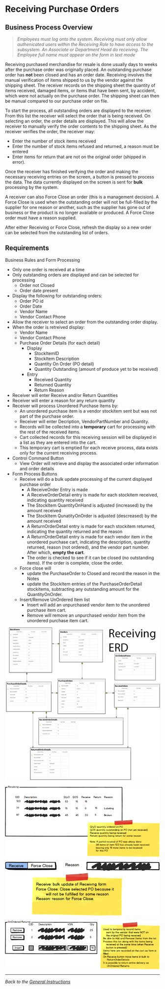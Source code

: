 # Receiving Purchase Orders

## Business Process Overview


> *Employees must log onto the system. Receiving must only allow authenicated users within the Receiving Role to have access to the subsystem. An Associate or Department Head do receiving. The Employee full name must appear on the form in text mode*

Receiving purchased merchandise for resale is done usually days to weeks after the purchase order was originally placed. An outstanding purchase order has **not** been closed and has an order date. Receiving involves the manual verification of items shipped to us by the vendor against the shipping sheet. The receiver records on the shipping sheet the quantity of items received, damaged items, or items that have been sent, by accident, which were not actually on the purchase order. The shipping sheet can then be manual compared to our purchase order on file.

To start the process, all outstanding orders are displayed to the receiver. From this list the receiver will select the order that is being received. On selecting an order, the order details are displayed. This will allow the receiver to manually verify the order contents to the shipping sheet. As the receiver verifies the order, the receiver may:

- Enter the number of stock items received
- Enter the number of stock items refused and returned, a reason must be entered
- Enter items for return that are not on the original order (shipped in error).

Once the receiver has finished verifying the order and making the necessary receiving entries on the screen, a button is pressed to process the data. The data currently displayed on the screen is sent for **bulk** processing by the system.

A receiver can also Force Close an order (this is a management decision). A Force Close is used when the outstanding order will not be full-filled by the supplier for one reason or another, such as the supplier has gone out of business or the product is no longer available or produced. A Force Close order must have a reason supplied.

After either Receiving or Force Close, refresh the display so a new order can be selected from the outstanding list of orders.

## Requirements

Business Rules and Form Processing

- Only one order is received at a time
- Only outstanding orders are displayed and can be selected for processing
  - Order not Closed
  - Order date present
- Display the following for outstanding orders:
  - Order PO id 
  - Order Date
  - Vendor Name
  - Vendor Contact Phone
- Allow the receiver to select an order from the outstanding order display.
- When the order is retreived display:
  - Vendor Name
  - Vendor Contact Phone
  - Purchase Order Details (for each detail)
    - Display
      - StockItemID
      - StockItem Description
      - Quantity On Order (PO detail)
      - Quantity Outstanding (amount of produce yet to be received)
    - Entry
      - Received Quantity
      - Returned Quantity
      - Return Reason
- Receiver will enter Receive and/or Return Quantities
- Receiver will enter a reason for any return quantity
- Receiver will process Unordered Purchase Items by:
  - An unordered purchase item is a vendor stockitem sent but was not part of the purchase order.
  - Receiver will enter Decription, VendorPartNumber and Quantity.
  - Records will be collected into a **temporary** cart for processing with the rest of the received items.
  - Cart collected records for this receiving session will be displayed in a list as they are entered into the cart.
  - This temporary cart is emptied for each receive process, data exists only for the current receiving process.
- Control Command Button
  - View Order will retrieve and display the associated order information and order details
- Form Process Buttons
  - Receive will do a bulk update processing of the current displayed purchase order
    - A ReceiveOrder Entry is made
    - A ReceiveOrderDetail entry is made for each stockitem received, indicating quantity received
    - The StockItem QuantityOnHand is adjusted (increased) by the amount received
    - The StockItem QunatityOnOrder is adjusted (descreased) by the amount received
    - A ReturnOrderDetail entry is made for each stockitem returned, indicating the quantity returned and the reason
    - A ReturnOrderDetail entry is made for each vendor item in the unordered purchase cart, indicating the description, quantity returned, reason (not ordered), and the vendor part number. After which, **empty the cart**.
    - The order is checked to see if it can be closed (no outstanding items). If the order is complete, close the order.
  - Force close will
    - update the PurchaseOrder to Closed and record the reason in the Notes
    - update the StockItem entries of the PurchaseOrderDetail stockitems, subtracting any outstanding amount for the QuantityOnOrder.
  - Insert/Remove UnOrdered Item list
    - Insert will add an unpurchased vendor item to the unordered purchase item cart.
    - Remove will remove an unpurchased vendor item from the unordered purchase item cart.
  
![Receiving ERD](./ReceivingAlternate_ERD.png)

![Receiving Items](./receivingitems.png)

![Buttons](./receivingbuttons.png)

![Unordered Items](./unordereditems.png)

----

*Back to the [General Instructions](./../ReadMe.md)*